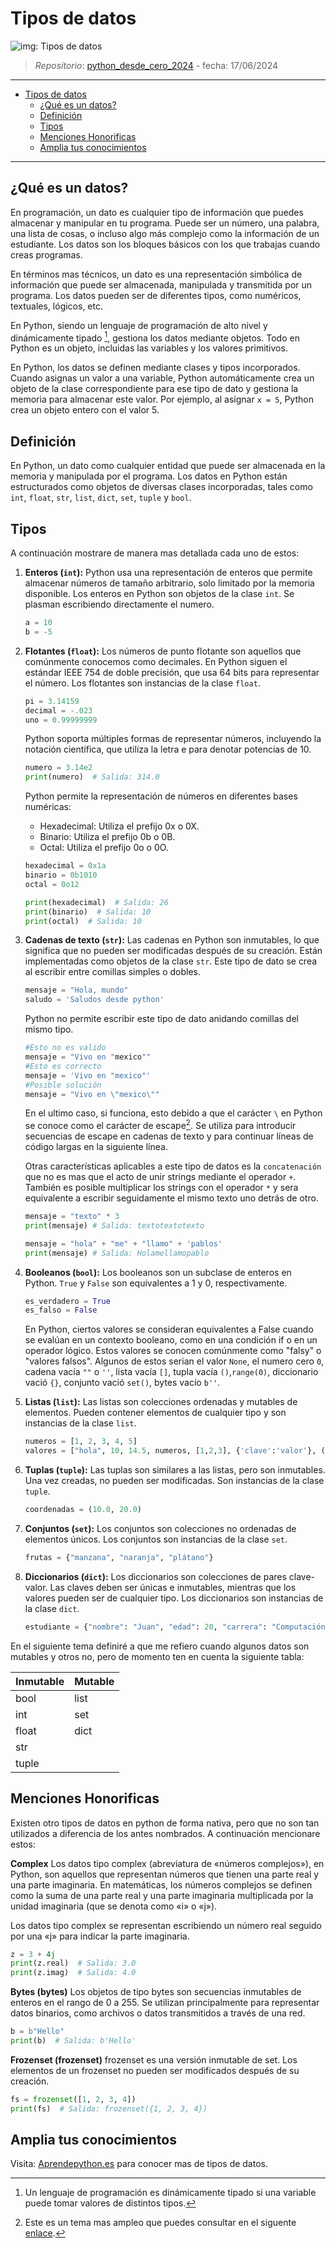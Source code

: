 # Tipos de datos

![img: Tipos de datos](https://i.postimg.cc/htBKShRQ/tema-py-02.png)

> *Repositorio*: [python_desde_cero_2024](https://github.com/Duz-Dev/python_desde_cero_2024) - fecha: 17/06/2024
---
<!-- TOC -->

- [Tipos de datos](#tipos-de-datos)
  - [¿Qué es un datos?](#qué-es-un-datos)
  - [Definición](#definición)
  - [Tipos](#tipos)
  - [Menciones Honorificas](#menciones-honorificas)
  - [Amplia tus conocimientos](#amplia-tus-conocimientos)

<!-- TOC -->
---

## ¿Qué es un datos?

En programación, un dato es cualquier tipo de información que puedes almacenar y manipular en tu programa. Puede ser un número, una palabra, una lista de cosas, o incluso algo más complejo como la información de un estudiante. Los datos son los bloques básicos con los que trabajas cuando creas programas.

En términos mas técnicos, un dato es una representación simbólica de información que puede ser almacenada, manipulada y transmitida por un programa. Los datos pueden ser de diferentes tipos, como numéricos, textuales, lógicos, etc.

En Python, siendo un lenguaje de programación de alto nivel y dinámicamente tipado [^1], gestiona los datos mediante objetos. Todo en Python es un objeto, incluidas las variables y los valores primitivos.

En Python, los datos se definen mediante clases y tipos incorporados. Cuando asignas un valor a una variable, Python automáticamente crea un objeto de la clase correspondiente para ese tipo de dato y gestiona la memoria para almacenar este valor. Por ejemplo, al asignar `x = 5`, Python crea un objeto entero con el valor 5.

## Definición

En Python, un dato como cualquier entidad que puede ser almacenada en la memoria y manipulada por el programa. Los datos en Python están estructurados como objetos de diversas clases incorporadas, tales como `int`, `float`, `str`, `list`, `dict`, `set`, `tuple` y `bool`.

## Tipos

A continuación mostrare de manera mas detallada cada uno de estos:

1. **Enteros (`int`):** Python usa una representación de enteros que permite almacenar números de tamaño arbitrario, solo limitado por la memoria disponible. Los enteros en Python son objetos de la clase `int`. Se plasman escribiendo directamente el numero.

   ```python
   a = 10
   b = -5
   ```

2. **Flotantes (`float`):** Los números de punto flotante son aquellos que comúnmente conocemos como decimales. En Python siguen el estándar IEEE 754 de doble precisión, que usa 64 bits para representar el número. Los flotantes son instancias de la clase `float`.

   ```python
   pi = 3.14159
   decimal = -.023
   uno = 0.99999999
   ```

   Python soporta múltiples formas de representar números, incluyendo la notación científica, que utiliza la letra e para denotar potencias de 10.

   ```python
   numero = 3.14e2
   print(numero)  # Salida: 314.0

   ```

   Python permite la representación de números en diferentes bases numéricas:

   - Hexadecimal: Utiliza el prefijo 0x o 0X.
   - Binario: Utiliza el prefijo 0b o 0B.
   - Octal: Utiliza el prefijo 0o o 0O.

   ```python
   hexadecimal = 0x1a
   binario = 0b1010
   octal = 0o12

   print(hexadecimal)  # Salida: 26
   print(binario)  # Salida: 10
   print(octal)  # Salida: 10

   ```

3. **Cadenas de texto (`str`):** Las cadenas en Python son inmutables, lo que significa que no pueden ser modificadas después de su creación. Están implementadas como objetos de la clase `str`. Este tipo de dato se crea al escribir entre comillas simples o dobles.

   ```python
   mensaje = "Hola, mundo"
   saludo = 'Saludos desde python'
   ```

   Python no permite escribir este tipo de dato anidando comillas del mismo tipo.

   ```python
   #Esto no es valido
   mensaje = "Vivo en "mexico""
   #Esto es correcto
   mensaje = 'Vivo en "mexico"'
   #Posible solución
   mensaje = "Vivo en \"mexico\""
   ```

   En el ultimo caso, si funciona, esto debido a que el carácter `\` en Python se conoce como el carácter de escape[^2]. Se utiliza para introducir secuencias de escape en cadenas de texto y para continuar líneas de código largas en la siguiente línea.

   Otras características aplicables a este tipo de datos es la `concatenación` que no es mas que el acto de unir strings mediante el operador `+`. También es posible multiplicar los strings con el operador `*` y sera equivalente a escribir seguidamente el mismo texto uno detrás de otro.

   ```python
   mensaje = "texto" * 3
   print(mensaje) # Salida: textotextotexto

   mensaje = "hola" + "me" + "llamo" + 'pablos'
   print(mensaje) # Salida: Holamellamopablo
   ```

4. **Booleanos (`bool`):** Los booleanos son un subclase de enteros en Python. `True` y `False` son equivalentes a 1 y 0, respectivamente.

   ```python
   es_verdadero = True
   es_falso = False
   ```

   En Python, ciertos valores se consideran equivalentes a False cuando se evalúan en un contexto booleano, como en una condición if o en un operador lógico. Estos valores se conocen comúnmente como "falsy" o "valores falsos". Algunos de estos serian el valor `None`, el numero cero `0`, cadena vacía `""` o `''`, lista vacía `[]`, tupla vacía `()`,`range(0)`, diccionario vació `{}`, conjunto vació `set()`, bytes vacío `b''`.
5. **Listas (`list`):** Las listas son colecciones ordenadas y mutables de elementos. Pueden contener elementos de cualquier tipo y son instancias de la clase `list`.

   ```python
   numeros = [1, 2, 3, 4, 5]
   valores = ["hola", 10, 14.5, numeros, [1,2,3], {'clave':'valor'}, () ]
   ```

6. **Tuplas (`tuple`):** Las tuplas son similares a las listas, pero son inmutables. Una vez creadas, no pueden ser modificadas. Son instancias de la clase `tuple`.

   ```python
   coordenadas = (10.0, 20.0)
   ```

7. **Conjuntos (`set`):** Los conjuntos son colecciones no ordenadas de elementos únicos. Los conjuntos son instancias de la clase `set`.

   ```python
   frutas = {"manzana", "naranja", "plátano"}
   ```

8. **Diccionarios (`dict`):** Los diccionarios son colecciones de pares clave-valor. Las claves deben ser únicas e inmutables, mientras que los valores pueden ser de cualquier tipo. Los diccionarios son instancias de la clase `dict`.

   ```python
   estudiante = {"nombre": "Juan", "edad": 20, "carrera": "Computación"}
   ```

En el siguiente tema definiré a que me refiero cuando algunos datos son mutables y otros no, pero de momento ten en cuenta la siguiente tabla:

| Inmutable| Mutable     |
| ------- | -------- |
|bool     | list  |
|int      | set   |
|float    |dict   |
|str      | |
|tuple  |   |

## Menciones Honorificas

Existen otro tipos de datos en python de forma nativa, pero que no son tan utilizados a diferencia de los antes nombrados. A continuación mencionare estos:

**Complex**
Los datos tipo complex (abreviatura de «números complejos»), en Python, son aquellos que representan números que tienen una parte real y una parte imaginaria. En matemáticas, los números complejos se definen como la suma de una parte real y una parte imaginaria multiplicada por la unidad imaginaria (que se denota como «i» o «j»).

Los datos tipo complex se representan escribiendo un número real seguido por una «j» para indicar la parte imaginaria.

```python
z = 3 + 4j
print(z.real)  # Salida: 3.0
print(z.imag)  # Salida: 4.0
```

**Bytes (bytes)**
Los objetos de tipo bytes son secuencias inmutables de enteros en el rango de 0 a 255. Se utilizan principalmente para representar datos binarios, como archivos o datos transmitidos a través de una red.

```python
b = b"Hello"
print(b)  # Salida: b'Hello'
```

**Frozenset (frozenset)**
frozenset es una versión inmutable de set. Los elementos de un frozenset no pueden ser modificados después de su creación.

```python
fs = frozenset([1, 2, 3, 4])
print(fs)  # Salida: frozenset({1, 2, 3, 4})
```

## Amplia tus conocimientos

Visita: [Aprendepython.es](https://aprendepython.es/core/datatypes/) para conocer mas de tipos de datos.

[^1]: Un lenguaje de programación es dinámicamente tipado si una variable puede tomar valores de distintos tipos.

[^2]: Este es un tema mas ampleo que puedes consultar en el siguente [enlace](https://www.freecodecamp.org/espanol/news/secuencias-de-escape-en-python).
